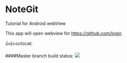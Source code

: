 # NoteGit

Tutorial for Android webView

This app will open webview for https://github.com/login

:thumbsup::thumbsup::octocat:

####Master branch build status:
![](https://https://travis-ci.org/AndreSand/NoteGit.svg?branch=master)


